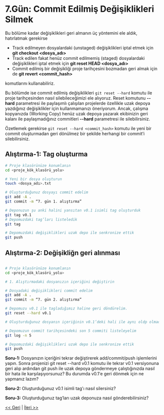 # 7.Gün: Commit Edilmiş Değişiklikleri Silmek

Bu bölüme kadar değişiklikleri geri almanın üç yöntemini ele aldık, hatırlatmak gerekirse

* Track edilmeyen dosyalardaki (unstaged) değişiklikleri iptal etmek için **git checkout <dosya_adı>**
* Track edilen fakat henüz commit edilmemiş (staged) dosyalardaki değişiklikleri iptal etmek için **git reset HEAD <dosya_adı>** 
* Commit edilmiş bir değişikliği proje tarihçesini bozmadan geri almak için de **git revert <commit_hash>**
	
komutlarını kullanabiliriz.

Bu bölümde ise commit edilmiş değişiklikleri ```git reset --hard``` komutu ile proje tarihçesinden nasıl silebileceğimizi ele alıyoruz. Reset komutunu **--hard** parametresi ile paylaşımlı çalışılan projelerde özellikle uzak depoya yazdığınız değişiklikler için kullanmamanızı öneriyorum. Ancak, çalışma kopyanızda (Working Copy) henüz uzak depoya yazarak ekibinizin geri kalanı ile paylaşmadığınız commitleri **--hard** parametresi ile silebilirsiniz.

Özetlemek gerekirse ```git reset --hard <commit_hash>``` komutu ile yeni bir commit oluşturmadan geri dönülmez bir şekilde herhangi bir commit’i silebilirsiniz.

## Alıştırma-1: Tag oluşturma

```bash
# Proje klasörünüze konumlanın
cd <proje_kök_klasörü_yolu>

# Yeni bir dosya oluşturun
touch <dosya_adı>.txt

# Oluşturduğunuz dosyayı commit edelim
git add -A .
git commit -m “7. gün 1. alıştırma”

# Deponuzun şu anki halini yansıtan v0.1 isimli tag oluşturduk
git tag v0.1
# Depomuzdaki tag’ları listeledik
git tag 

# Depomuzdaki değişiklikleri uzak depo ile senkronize ettik
git push 
```

## Alıştırma-2: Değişikliğn geri alınması

```bash

# Proje klasörünüze konumlanın
cd <proje_kök_klasörü_yolu>

# 1. Alıştırmadaki dosyanızın içeriğini değiştirin

# Dosyadaki değişiklikleri commit edelim
git add -A .
git commit -m “7. gün 2. alıştırma”

# Depomuzu v0.1 ile tagladığımız haline geri döndürelim.
git reset --hard v0.1

# Oluşturduğunuz dosyanın içeriğinin v0.1’deki hali ile aynı oldp olmadığını kontrol edin

# Depomuzun commit tarihçesindeki son 5 commiti listeleyelim
git log -n 5 

# Depomuzdaki değişiklikleri uzak depo ile senkronize ettik
git push 

```

**Soru-1:** Dosyanızın içeriğini tekrar değiştirerek add/commit/push işlemlerini yapın. Sonra projenizi git reset --hard v0.1 komutu ile tekrar v0.1 versiyonuna geri alıp ardından git push ile uzak depoya göndermeye çalıştığınızda nasıl bir hata ile karşılaşıyorsunuz? Bu durumda v0.1'e geri dönmek için ne yapmanız lazım?

**Soru-2:** Oluşturduğunuz v0.1 isimli tag'ı nasıl silersiniz?

**Soru-3:** Oluşturduğunuz tag’ları uzak deponuza nasıl gönderebilirsiniz?


[<< Geri](Gun_06.md) | [İleri >>](Gun_08.md)
